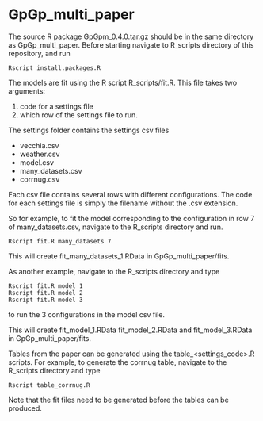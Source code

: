 # GpGp_multi_paper

The source R package GpGpm_0.4.0.tar.gz should be in the same directory as
GpGp_multi_paper. Before starting navigate to R_scripts directory of this
repository, and run

```
Rscript install.packages.R
```

The models are fit using the R script R_scripts/fit.R.
This file takes two arguments:
  1. code for a settings file
  2. which row of the settings file to run.

The settings folder contains the settings csv files 
  * vecchia.csv 
  * weather.csv 
  * model.csv 
  * many_datasets.csv  
  * corrnug.csv 

Each csv file contains several rows with different configurations.
The code for each settings file is simply the filename without
the .csv extension. 

So for example, to fit the model corresponding to the configuration
in row 7 of many_datasets.csv, navigate to the R_scripts directory
and run. 

```
Rscript fit.R many_datasets 7
```

This will create fit_many_datasets_1.RData in GpGp_multi_paper/fits.

As another example, navigate to the R_scripts directory and type

```
Rscript fit.R model 1
Rscript fit.R model 2
Rscript fit.R model 3
```

to run the 3 configurations in the model csv file.

This will create fit_model_1.RData fit_model_2.RData and fit_model_3.RData in GpGp_multi_paper/fits. 

Tables from the paper can be generated using the table_<settings_code>.R
scripts. For example, to generate the corrnug table, navigate to the
R_scripts directory and type

```
Rscript table_corrnug.R
```

Note that the fit files need to be generated before the tables can be produced.

